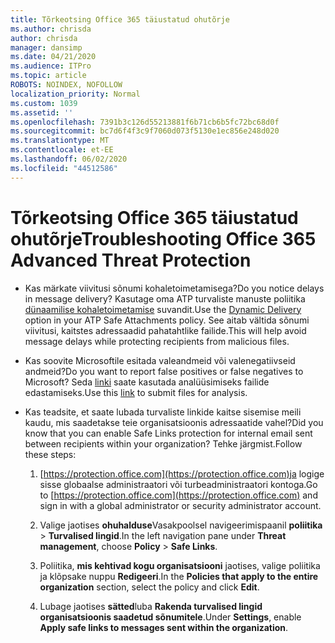 ```yaml
---
title: Tõrkeotsing Office 365 täiustatud ohutõrje
ms.author: chrisda
author: chrisda
manager: dansimp
ms.date: 04/21/2020
ms.audience: ITPro
ms.topic: article
ROBOTS: NOINDEX, NOFOLLOW
localization_priority: Normal
ms.custom: 1039
ms.assetid: ''
ms.openlocfilehash: 7391b3c126d55213881f6b71cb6b5fc72bc68d0f
ms.sourcegitcommit: bc7d6f4f3c9f7060d073f5130e1ec856e248d020
ms.translationtype: MT
ms.contentlocale: et-EE
ms.lasthandoff: 06/02/2020
ms.locfileid: "44512586"
---
```

# <a name="troubleshooting-office-365-advanced-threat-protection"></a><span data-ttu-id="33630-102">Tõrkeotsing Office 365 täiustatud ohutõrje</span><span class="sxs-lookup"><span data-stu-id="33630-102">Troubleshooting Office 365 Advanced Threat Protection</span></span>

- <span data-ttu-id="33630-103">Kas märkate viivitusi sõnumi kohaletoimetamisega?</span><span class="sxs-lookup"><span data-stu-id="33630-103">Do you notice delays in message delivery?</span></span> <span data-ttu-id="33630-104">Kasutage oma ATP turvaliste manuste poliitika [dünaamilise kohaletoimetamise](https://docs.microsoft.com/microsoft-365/security/office-365-security/dynamic-delivery-and-previewing) suvandit.</span><span class="sxs-lookup"><span data-stu-id="33630-104">Use the [Dynamic Delivery](https://docs.microsoft.com/microsoft-365/security/office-365-security/dynamic-delivery-and-previewing) option in your ATP Safe Attachments policy.</span></span> <span data-ttu-id="33630-105">See aitab vältida sõnumi viivitusi, kaitstes adressaadid pahatahtlike failide.</span><span class="sxs-lookup"><span data-stu-id="33630-105">This will help avoid message delays while protecting recipients from malicious files.</span></span>

- <span data-ttu-id="33630-106">Kas soovite Microsoftile esitada valeandmeid või valenegatiivseid andmeid?</span><span class="sxs-lookup"><span data-stu-id="33630-106">Do you want to report false positives or false negatives to Microsoft?</span></span> <span data-ttu-id="33630-107">Seda [linki](https://www.microsoft.com/wdsi/filesubmission/) saate kasutada analüüsimiseks failide edastamiseks.</span><span class="sxs-lookup"><span data-stu-id="33630-107">Use this [link](https://www.microsoft.com/wdsi/filesubmission/) to submit files for analysis.</span></span>

- <span data-ttu-id="33630-108">Kas teadsite, et saate lubada turvaliste linkide kaitse sisemise meili kaudu, mis saadetakse teie organisatsioonis adressaatide vahel?</span><span class="sxs-lookup"><span data-stu-id="33630-108">Did you know that you can enable Safe Links protection for internal email sent between recipients within your organization?</span></span> <span data-ttu-id="33630-109">Tehke järgmist.</span><span class="sxs-lookup"><span data-stu-id="33630-109">Follow these steps:</span></span>

  1. <span data-ttu-id="33630-110">[https://protection.office.com](https://protection.office.com)ja logige sisse globaalse administraatori või turbeadministraatori kontoga.</span><span class="sxs-lookup"><span data-stu-id="33630-110">Go to [https://protection.office.com](https://protection.office.com) and sign in with a global administrator or security administrator account.</span></span>

  2. <span data-ttu-id="33630-111">Valige jaotises **ohuhalduse**Vasakpoolsel navigeerimispaanil **poliitika** \> **Turvalised lingid**.</span><span class="sxs-lookup"><span data-stu-id="33630-111">In the left navigation pane under **Threat management**, choose **Policy** \> **Safe Links**.</span></span>

  3. <span data-ttu-id="33630-112">Poliitika, **mis kehtivad kogu organisatsiooni** jaotises, valige poliitika ja klõpsake nuppu **Redigeeri**.</span><span class="sxs-lookup"><span data-stu-id="33630-112">In the **Policies that apply to the entire organization** section, select the policy and click **Edit**.</span></span>

  4. <span data-ttu-id="33630-113">Lubage jaotises **sätted**luba **Rakenda turvalised lingid organisatsioonis saadetud sõnumitele**.</span><span class="sxs-lookup"><span data-stu-id="33630-113">Under **Settings**, enable **Apply safe links to messages sent within the organization**.</span></span>
